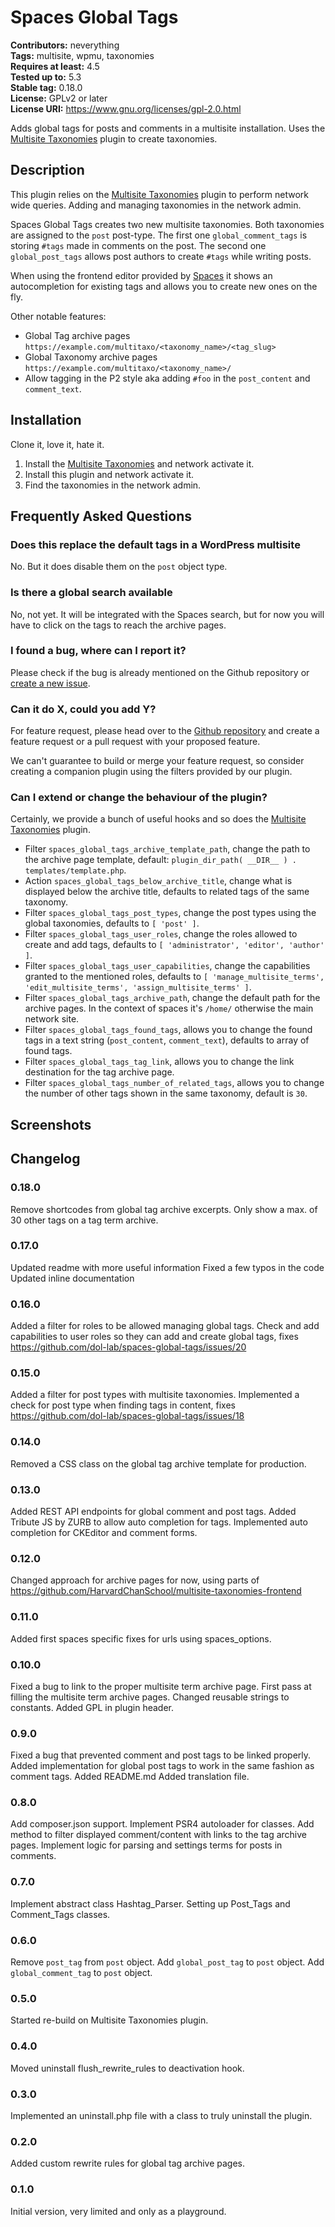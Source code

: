 # Spaces Global Tags #
**Contributors:** neverything  
**Tags:** multisite, wpmu, taxonomies  
**Requires at least:** 4.5  
**Tested up to:** 5.3  
**Stable tag:** 0.18.0  
**License:** GPLv2 or later  
**License URI:** https://www.gnu.org/licenses/gpl-2.0.html  

Adds global tags for posts and comments in a multisite installation. Uses the [Multisite Taxonomies](https://github.com/dol-lab/multisite-taxonomies) plugin
to create taxonomies.

## Description ##

This plugin relies on the [Multisite Taxonomies](https://github.com/dol-lab/multisite-taxonomies) plugin to perform network wide queries. Adding and managing taxonomies in the network admin.

Spaces Global Tags creates two new multisite taxonomies. Both taxonomies are assigned to the `post` post-type. The first one `global_comment_tags` is storing `#tags` made in comments on the post. The second one `global_post_tags` allows post authors to create `#tags` while writing posts.

When using the frontend editor provided by [Spaces](https://kisd.de/en/spaces) it shows an autocompletion for existing tags and allows you to create new ones on the fly.

Other notable features:

* Global Tag archive pages `https://example.com/multitaxo/<taxonomy_name>/<tag_slug>`
* Global Taxonomy archive pages `https://example.com/multitaxo/<taxonomy_name>/`
* Allow tagging in the P2 style aka adding `#foo` in the `post_content` and `comment_text`.

## Installation ##

Clone it, love it, hate it.

1. Install the [Multisite Taxonomies](https://github.com/dol-lab/multisite-taxonomies) and network activate it.
2. Install this plugin and network activate it.
3. Find the taxonomies in the network admin.

## Frequently Asked Questions ##

### Does this replace the default tags in a WordPress multisite ###

No. But it does disable them on the `post` object type.

### Is there a global search available ###

No, not yet. It will be integrated with the Spaces search, but for now you will have to click on the tags to reach the archive pages.

### I found a bug, where can I report it? ###

Please check if the bug is already mentioned on the Github repository or [create a new issue](https://github.com/dol-lab/spaces-global-tags/issues).

### Can it do X, could you add Y? ###

For feature request, please head over to the [Github repository](https://github.com/dol-lab/spaces-global-tags/) and create a feature request or a pull request with your proposed feature.

We can't guarantee to build or merge your feature request, so consider creating a companion plugin using the filters provided by our plugin.

### Can I extend or change the behaviour of the plugin? ###

Certainly, we provide a bunch of useful hooks and so does the [Multisite Taxonomies](https://github.com/dol-lab/multisite-taxonomies) plugin.

* Filter `spaces_global_tags_archive_template_path`, change the path to the archive page template, default: `plugin_dir_path( __DIR__ ) . templates/template.php`.
* Action `spaces_global_tags_below_archive_title`, change what is displayed below the archive title, defaults to related tags of the same taxonomy.
* Filter `spaces_global_tags_post_types`, change the post types using the global taxonomies, defaults to `[ 'post' ]`.
* Filter `spaces_global_tags_user_roles`, change the roles allowed to create and add tags, defaults to `[ 'administrator', 'editor', 'author' ]`.
* Filter `spaces_global_tags_user_capabilities`, change the capabilities granted to the mentioned roles, defaults to `[ 'manage_multisite_terms', 'edit_multisite_terms', 'assign_multisite_terms' ]`.
* Filter `spaces_global_tags_archive_path`, change the default path for the archive pages. In the context of spaces it's `/home/` otherwise the main network site.
* Filter `spaces_global_tags_found_tags`, allows you to change the found tags in a text string (`post_content`, `comment_text`), defaults to array of found tags.
* Filter `spaces_global_tags_tag_link`, allows you to change the link destination for the tag archive page.
* Filter `spaces_global_tags_number_of_related_tags`, allows you to change the number of other tags shown in the same taxonomy, default is `30`.

## Screenshots ##

## Changelog ##

### 0.18.0 ###
Remove shortcodes from global tag archive excerpts.
Only show a max. of 30 other tags on a tag term archive.

### 0.17.0 ###
Updated readme with more useful information
Fixed a few typos in the code
Updated inline documentation

### 0.16.0 ###
Added a filter for roles to be allowed managing global tags.
Check and add capabilities to user roles so they can add and create global tags, fixes https://github.com/dol-lab/spaces-global-tags/issues/20

### 0.15.0 ###
Added a filter for post types with multisite taxonomies.
Implemented a check for post type when finding tags in content, fixes https://github.com/dol-lab/spaces-global-tags/issues/18

### 0.14.0 ###
Removed a CSS class on the global tag archive template for production.

### 0.13.0 ###
Added REST API endpoints for global comment and post tags.
Added Tribute JS by ZURB to allow auto completion for tags.
Implemented auto completion for CKEditor and comment forms.

### 0.12.0 ###
Changed approach for archive pages for now, using parts of https://github.com/HarvardChanSchool/multisite-taxonomies-frontend

### 0.11.0 ###
Added first spaces specific fixes for urls using spaces_options.

### 0.10.0 ###
Fixed a bug to link to the proper multisite term archive page.
First pass at filling the multisite term archive pages.
Changed reusable strings to constants.
Added GPL in plugin header.

### 0.9.0 ###
Fixed a bug that prevented comment and post tags to be linked properly.
Added implementation for global post tags to work in the same fashion as comment tags.
Added README.md
Added translation file.

### 0.8.0 ###
Add composer.json support.
Implement PSR4 autoloader for classes.
Add method to filter displayed comment/content with links to the tag archive pages.
Implement logic for parsing and settings terms for posts in comments.

### 0.7.0 ###
Implement abstract class Hashtag_Parser.
Setting up Post_Tags and Comment_Tags classes.

### 0.6.0 ###
Remove `post_tag` from `post` object.
Add `global_post_tag` to `post` object.
Add `global_comment_tag` to `post` object.

### 0.5.0 ###
Started re-build on Multisite Taxonomies plugin.

### 0.4.0 ###
Moved uninstall flush_rewrite_rules to deactivation hook.

### 0.3.0 ###
Implemented an uninstall.php file with a class to truly uninstall the plugin.

### 0.2.0 ###
Added custom rewrite rules for global tag archive pages.

### 0.1.0 ###
Initial version, very limited and only as a playground.
